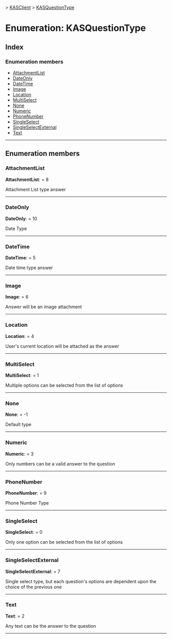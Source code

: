 [](../README.md) > [KASClient](../modules/kasclient.md) > [KASQuestionType](../enums/kasclient.kasquestiontype.md)

# Enumeration: KASQuestionType

## Index

### Enumeration members

* [AttachmentList](kasclient.kasquestiontype.md#attachmentlist)
* [DateOnly](kasclient.kasquestiontype.md#dateonly)
* [DateTime](kasclient.kasquestiontype.md#datetime)
* [Image](kasclient.kasquestiontype.md#image)
* [Location](kasclient.kasquestiontype.md#location)
* [MultiSelect](kasclient.kasquestiontype.md#multiselect)
* [None](kasclient.kasquestiontype.md#none)
* [Numeric](kasclient.kasquestiontype.md#numeric)
* [PhoneNumber](kasclient.kasquestiontype.md#phonenumber)
* [SingleSelect](kasclient.kasquestiontype.md#singleselect)
* [SingleSelectExternal](kasclient.kasquestiontype.md#singleselectexternal)
* [Text](kasclient.kasquestiontype.md#text)




---

## Enumeration members

<a id="attachmentlist"></a>

###  AttachmentList

**AttachmentList**:  = 8


Attachment List type answer


___




<a id="dateonly"></a>

###  DateOnly

**DateOnly**:  = 10


Date Type


___




<a id="datetime"></a>

###  DateTime

**DateTime**:  = 5


Date time type answer


___




<a id="image"></a>

###  Image

**Image**:  = 6


Answer will be an image attachment


___




<a id="location"></a>

###  Location

**Location**:  = 4


User's current location will be attached as the answer


___




<a id="multiselect"></a>

###  MultiSelect

**MultiSelect**:  = 1


Multiple options can be selected from the list of options


___




<a id="none"></a>

###  None

**None**:  =  -1


Default type


___




<a id="numeric"></a>

###  Numeric

**Numeric**:  = 3


Only numbers can be a valid answer to the question


___




<a id="phonenumber"></a>

###  PhoneNumber

**PhoneNumber**:  = 9


Phone Number Type


___




<a id="singleselect"></a>

###  SingleSelect

**SingleSelect**:  = 0


Only one option can be selected from the list of options


___




<a id="singleselectexternal"></a>

###  SingleSelectExternal

**SingleSelectExternal**:  = 7


Single select type, but each question's options are dependent upon the choice of the previous one


___




<a id="text"></a>

###  Text

**Text**:  = 2


Any text can be the answer to the question


___





